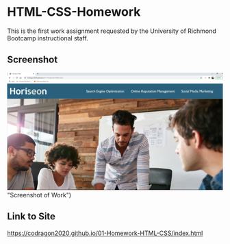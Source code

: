 <!-- Repository should contain quality README file with description, screenshot, and link to deployed application. -->

# HTML-CSS-Homework

This is the first work assignment requested by the University of Richmond Bootcamp instructional staff.

## Screenshot

![Alt text](./assets/images/readme_pic.png) "Screenshot of Work")

## Link to Site

https://codragon2020.github.io/01-Homework-HTML-CSS/index.html 
